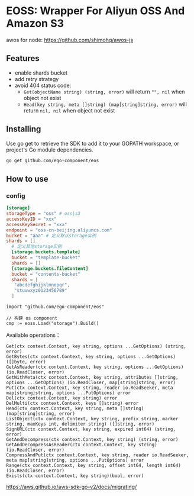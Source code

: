 # EOSS: Wrapper For Aliyun OSS And Amazon S3

awos for node: https://github.com/shimohq/awos-js

## Features

- enable shards bucket
- add retry strategy
- avoid 404 status code:
  - `Get(objectName string) (string, error)` will return `"", nil` when object not exist
  - `Head(key string, meta []string) (map[string]string, error)` will return `nil, nil` when object not exist

## Installing

Use go get to retrieve the SDK to add it to your GOPATH workspace, or project's Go module dependencies.

```bash
go get github.com/ego-component/eos
```

## How to use
### config
```toml
[storage]
storageType = "oss" # oss|s3
accessKeyID = "xxx"
accessKeySecret = "xxx"
endpoint = "oss-cn-beijing.aliyuncs.com"
bucket = "aaa" # 定义默认storage实例
shards = []
  # 定义其他storage实例
  [storage.buckets.template] 
  bucket = "template-bucket"
  shards = []
  [storage.buckets.fileContent]
  bucket = "contents-bucket"
  shards = [
   "abcdefghijklmnopqr",
   "stuvwxyz0123456789"
  ]
```

```golang
import "github.com/ego-component/eos"

// 构建 os component
cmp := eoss.Load("storage").Build()
```

Available operations：

```golang
Get(ctx context.Context, key string, options ...GetOptions) (string, error)
GetBytes(ctx context.Context, key string, options ...GetOptions) ([]byte, error)
GetAsReader(ctx context.Context, key string, options ...GetOptions) (io.ReadCloser, error)
GetWithMeta(ctx context.Context, key string, attributes []string, options ...GetOptions) (io.ReadCloser, map[string]string, error)
Put(ctx context.Context, key string, reader io.ReadSeeker, meta map[string]string, options ...PutOptions) error
Del(ctx context.Context, key string) error
DelMulti(ctx context.Context, keys []string) error
Head(ctx context.Context, key string, meta []string) (map[string]string, error)
ListObject(ctx context.Context, key string, prefix string, marker string, maxKeys int, delimiter string) ([]string, error)
SignURL(ctx context.Context, key string, expired int64) (string, error)
GetAndDecompress(ctx context.Context, key string) (string, error)
GetAndDecompressAsReader(ctx context.Context, key string) (io.ReadCloser, error)
CompressAndPut(ctx context.Context, key string, reader io.ReadSeeker, meta map[string]string, options ...PutOptions) error
Range(ctx context.Context, key string, offset int64, length int64) (io.ReadCloser, error)
Exists(ctx context.Context, key string)(bool, error)
```

https://aws.github.io/aws-sdk-go-v2/docs/migrating/